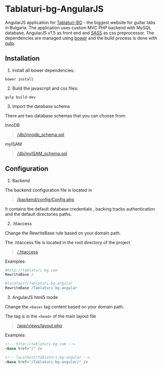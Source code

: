 # Tablaturi-bg-AngularJS
AngularJS application for [Tablaturi-BG](http://tablaturi-bg.com) - the biggest website for guitar tabs in Bulgaria.
The application uses custom MVC PHP backend with MySQL database, AngularJS v1.5 as front end and [SASS](http://sass-lang.com) as css preprocessor. The dependencies are managed using [bower](https://bower.io) and the build process is done with [gulp](http://gulpjs.com/).

## Installation

1. Install all bower dependencies:

  ```
  bower install
  ```

2. Build the javascript and css files:

  ```
  gulp build-dev
  ```

3. Import the database schema

  There are two database schemas that you can choose from:

  InnoDB
  
  > [/db/innodb_schema.sql](https://github.com/gryp17/Tablaturi-bg-AngularJS/blob/master/db/innodb_schema.sql)
  
  
  myISAM
  
  > [/db/myISAM_schema.sql](https://github.com/gryp17/Tablaturi-bg-AngularJS/blob/master/db/myISAM_schema.sql)


## Configuration

1. Backend

  The backend configuration file is located in

  > [/backend/config/Config.php](https://github.com/gryp17/Tablaturi-bg-AngularJS/blob/master/backend/config/Config.php)


  It contains the default database credentials , backing tracks authentication and the default directories paths.

2. .htaccess

  Change the RewriteBase rule based on your domain path.
  
  The .htaccess file is located in the root directory of the project
  
  > [/.htaccess](https://github.com/gryp17/Tablaturi-bg-AngularJS/blob/master/.htaccess)
  
  Examples:

  ```apache
  #http://tablaturi-bg.com
  RewriteBase /
  ```
  
  ```apache
  #localhost/Tablaturi-bg-angular
  RewriteBase /Tablaturi-bg-angular
  ```
  
3. AngularJS html5 mode

  Change the ```<base>``` tag content based on your domain path.
  
  The tag is in the ```<head>``` of the main layout file
  
  > [/app/views/layout.php](https://github.com/gryp17/Tablaturi-bg-AngularJS/blob/master/app/views/layout.php)
    
  Examples:
  
  ```html
  <!-- http://tablaturi-bg.com -->
  <base href="/" />
  ```
  
  ```html
  <!-- localhost/Tablaturi-bg-angular -->
  <base href="/Tablaturi-bg-angular/" />
  ```
